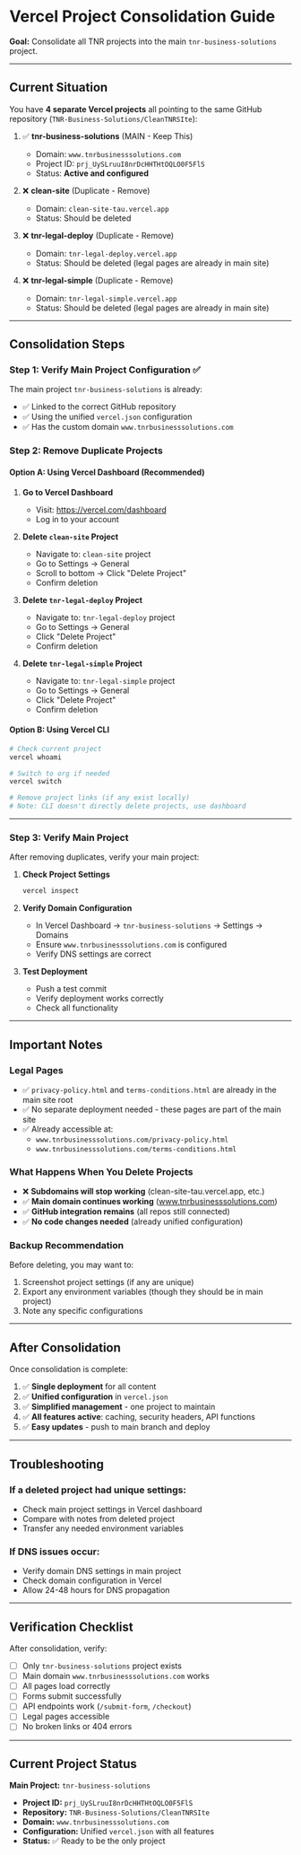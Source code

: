 # Vercel Project Consolidation Guide

**Goal:** Consolidate all TNR projects into the main `tnr-business-solutions` project.

---

## Current Situation

You have **4 separate Vercel projects** all pointing to the same GitHub repository (`TNR-Business-Solutions/CleanTNRSIte`):

1. ✅ **tnr-business-solutions** (MAIN - Keep This)
   - Domain: `www.tnrbusinesssolutions.com`
   - Project ID: `prj_UySLruuI8nrDcHHTHtOQLO0F5FlS`
   - Status: **Active and configured**

2. ❌ **clean-site** (Duplicate - Remove)
   - Domain: `clean-site-tau.vercel.app`
   - Status: Should be deleted

3. ❌ **tnr-legal-deploy** (Duplicate - Remove)
   - Domain: `tnr-legal-deploy.vercel.app`
   - Status: Should be deleted (legal pages are already in main site)

4. ❌ **tnr-legal-simple** (Duplicate - Remove)
   - Domain: `tnr-legal-simple.vercel.app`
   - Status: Should be deleted (legal pages are already in main site)

---

## Consolidation Steps

### Step 1: Verify Main Project Configuration ✅
The main project `tnr-business-solutions` is already:
- ✅ Linked to the correct GitHub repository
- ✅ Using the unified `vercel.json` configuration
- ✅ Has the custom domain `www.tnrbusinesssolutions.com`

### Step 2: Remove Duplicate Projects

#### Option A: Using Vercel Dashboard (Recommended)

1. **Go to Vercel Dashboard**
   - Visit: https://vercel.com/dashboard
   - Log in to your account

2. **Delete `clean-site` Project**
   - Navigate to: `clean-site` project
   - Go to Settings → General
   - Scroll to bottom → Click "Delete Project"
   - Confirm deletion

3. **Delete `tnr-legal-deploy` Project**
   - Navigate to: `tnr-legal-deploy` project
   - Go to Settings → General
   - Click "Delete Project"
   - Confirm deletion

4. **Delete `tnr-legal-simple` Project**
   - Navigate to: `tnr-legal-simple` project
   - Go to Settings → General
   - Click "Delete Project"
   - Confirm deletion

#### Option B: Using Vercel CLI

```bash
# Check current project
vercel whoami

# Switch to org if needed
vercel switch

# Remove project links (if any exist locally)
# Note: CLI doesn't directly delete projects, use dashboard
```

---

### Step 3: Verify Main Project

After removing duplicates, verify your main project:

1. **Check Project Settings**
   ```bash
   vercel inspect
   ```

2. **Verify Domain Configuration**
   - In Vercel Dashboard → `tnr-business-solutions` → Settings → Domains
   - Ensure `www.tnrbusinesssolutions.com` is configured
   - Verify DNS settings are correct

3. **Test Deployment**
   - Push a test commit
   - Verify deployment works correctly
   - Check all functionality

---

## Important Notes

### Legal Pages
- ✅ `privacy-policy.html` and `terms-conditions.html` are already in the main site root
- ✅ No separate deployment needed - these pages are part of the main site
- ✅ Already accessible at:
  - `www.tnrbusinesssolutions.com/privacy-policy.html`
  - `www.tnrbusinesssolutions.com/terms-conditions.html`

### What Happens When You Delete Projects

- ❌ **Subdomains will stop working** (clean-site-tau.vercel.app, etc.)
- ✅ **Main domain continues working** (www.tnrbusinesssolutions.com)
- ✅ **GitHub integration remains** (all repos still connected)
- ✅ **No code changes needed** (already unified configuration)

### Backup Recommendation

Before deleting, you may want to:
1. Screenshot project settings (if any are unique)
2. Export any environment variables (though they should be in main project)
3. Note any specific configurations

---

## After Consolidation

Once consolidation is complete:

1. ✅ **Single deployment** for all content
2. ✅ **Unified configuration** in `vercel.json`
3. ✅ **Simplified management** - one project to maintain
4. ✅ **All features active**: caching, security headers, API functions
5. ✅ **Easy updates** - push to main branch and deploy

---

## Troubleshooting

### If a deleted project had unique settings:
- Check main project settings in Vercel dashboard
- Compare with notes from deleted project
- Transfer any needed environment variables

### If DNS issues occur:
- Verify domain DNS settings in main project
- Check domain configuration in Vercel
- Allow 24-48 hours for DNS propagation

---

## Verification Checklist

After consolidation, verify:
- [ ] Only `tnr-business-solutions` project exists
- [ ] Main domain `www.tnrbusinesssolutions.com` works
- [ ] All pages load correctly
- [ ] Forms submit successfully
- [ ] API endpoints work (`/submit-form`, `/checkout`)
- [ ] Legal pages accessible
- [ ] No broken links or 404 errors

---

## Current Project Status

**Main Project:** `tnr-business-solutions`
- **Project ID:** `prj_UySLruuI8nrDcHHTHtOQLO0F5FlS`
- **Repository:** `TNR-Business-Solutions/CleanTNRSIte`
- **Domain:** `www.tnrbusinesssolutions.com`
- **Configuration:** Unified `vercel.json` with all features
- **Status:** ✅ Ready to be the only project

